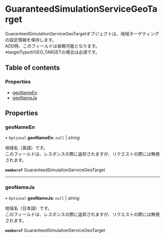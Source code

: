 # GuaranteedSimulationServiceGeoTarget


<div lang=\"ja\"> GuaranteedSimulationServiceGeoTargetオブジェクトは、地域ターゲティングの設定情報を保持します。<br> ADD時、このフィールドは省略可能となります。<br> ※targetTypeがGEO_TARGETの場合は必須です。 </div> 

## Table of contents

### Properties

- [geoNameEn](guaranteedsimulationservicegeotarget.md#geonameen)
- [geoNameJa](guaranteedsimulationservicegeotarget.md#geonameja)

## Properties

### geoNameEn

• `Optional` **geoNameEn**: ``null`` \| *string*

<div lang=\"ja\"> 地域名（英語）です。<br> このフィールドは、レスポンスの際に返却されますが、リクエストの際には無視されます。 </div> 

**`memberof`** GuaranteedSimulationServiceGeoTarget

___

### geoNameJa

• `Optional` **geoNameJa**: ``null`` \| *string*

<div lang=\"ja\"> 地域名（日本語）です。<br> このフィールドは、レスポンスの際に返却されますが、リクエストの際には無視されます。 </div> 

**`memberof`** GuaranteedSimulationServiceGeoTarget
